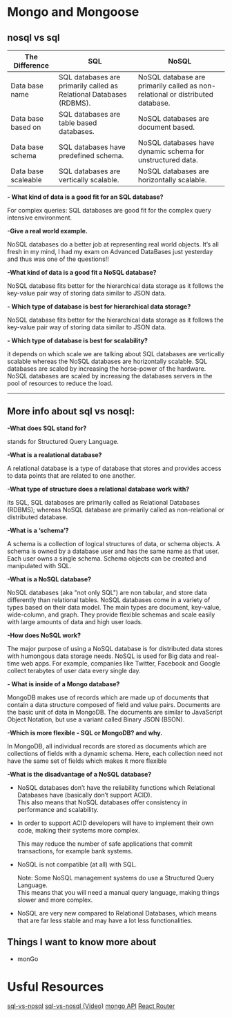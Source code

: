 # Mongo and Mongoose

## nosql vs sql

The Difference|SQL|NoSQL
--------------|---|--------
Data base name|SQL databases are primarily called as Relational Databases (RDBMS).|NoSQL database are primarily called as non-relational or distributed database.
Data base based on|SQL databases are table based databases.|NoSQL databases are document based.
Data base schema|SQL databases have predefined schema.|NoSQL databases have dynamic schema for unstructured data.
Data base scaleable|SQL databases are vertically scalable.|NoSQL databases are horizontally scalable.


**- What kind of data is a good fit for an SQL database?**

For complex queries: SQL databases are good fit for the complex query intensive environment.

**-Give a real world example.**

NoSQL databases do a better job at representing real world objects.
It’s all fresh in my mind, I had my exam on Advanced DataBases just yesterday and thus was one of the questions!!


**-What kind of data is a good fit a NoSQL database?**

NoSQL database fits better for the hierarchical data storage as it follows the key-value pair way of storing data similar to JSON data.

**- Which type of database is best for hierarchical data storage?**

NoSQL database fits better for the hierarchical data storage as it follows the key-value pair way of storing data similar to JSON data.


**- Which type of database is best for scalability?**


it depends on which scale we are talking about SQL databases are vertically scalable whereas the NoSQL databases are horizontally scalable. SQL databases are scaled by increasing the horse-power of the hardware. NoSQL databases are scaled by increasing the databases servers in the pool of resources to reduce the load.
________________________________________________

## More info about sql vs nosql:

**-What does SQL stand for?**

stands for Structured Query Language.

**-What is a realational database?**

A relational database is a type of database that stores and provides access to data points that are related to one another.


**-What type of structure does a relational database work with?**

its SQL, SQL databases are primarily called as Relational Databases (RDBMS); whereas NoSQL database are primarily called as non-relational or distributed database.


**-What is a ‘schema’?**

A schema is a collection of logical structures of data, or schema objects. A schema is owned by a database user and has the same name as that user. Each user owns a single schema. Schema objects can be created and manipulated with SQL.


**-What is a NoSQL database?**

NoSQL databases (aka "not only SQL") are non tabular, and store data differently than relational tables. NoSQL databases come in a variety of types based on their data model. The main types are document, key-value, wide-column, and graph. They provide flexible schemas and scale easily with large amounts of data and high user loads.


**-How does NoSQL  work?**

The major purpose of using a NoSQL database is for distributed data stores with humongous data storage needs. NoSQL is used for Big data and real-time web apps. For example, companies like Twitter, Facebook and Google collect terabytes of user data every single day.


**- What is inside of a Mongo database?**

MongoDB makes use of records which are made up of documents that contain a data structure composed of field and value pairs. Documents are the basic unit of data in MongoDB. The documents are similar to JavaScript Object Notation, but use a variant called Binary JSON (BSON).


**-Which is more flexible - SQL or MongoDB? and why.**

In MongoDB, all individual records are stored as documents which are collections of fields with a dynamic schema. Here, each collection need not have the same set of fields which makes it more flexible


**-What is the disadvantage of a NoSQL database?**

* NoSQL databases don’t have the reliability functions which Relational Databases have (basically don’t support ACID).  
This also means that NoSQL databases offer consistency in performance and scalability.


* In order to support ACID developers will have to implement their own code, making their systems more complex.
  
  This may reduce the number of safe applications that commit transactions, for example bank systems.

* NoSQL is not compatible (at all) with SQL.  

  Note: Some NoSQL management systems do use a Structured Query Language.  
This means that you will need a manual query language, making things slower and more complex.

* NoSQL are very new compared to Relational Databases, which means that are far less stable and may have a lot less functionalities.

## Things I want to know more about
  - monGo


# Usful Resources 
[sql-vs-nosql](https://www.thegeekstuff.com/2014/01/sql-vs-nosql-db/?utm_source=tuicool)
[sql-vs-nosql (Video)](https://www.youtube.com/watch?v=ZS_kXvOeQ5Y)
[mongo API](https://mongoosejs.com/docs/api.html#Model)
[React Router](https://reactrouter.com/web/api/BrowserRouter)





  
